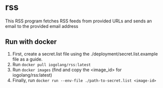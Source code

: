 # rss
This RSS program fetches RSS feeds from provided URLs and sends an email to the provided email address

## Run with docker
1. First, create a secret.list file using the ./deployment/secret.list.example file as a guide.
2. Run `docker pull iogolang/rss:latest`
3. Run `docker images` (find and copy the <image_id> for iogolang/rss:latest)
4. Finally, run `docker run --env-file ./path-to-secret.list <image-id>`
